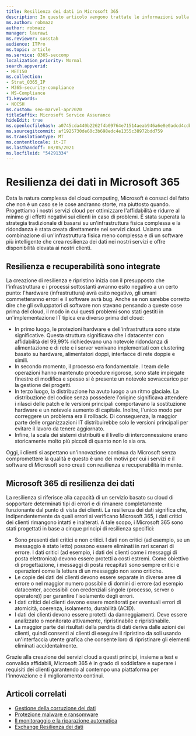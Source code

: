 ```yaml
---
title: Resilienza dei dati in Microsoft 365
description: In questo articolo vengono trattate le informazioni sulla progettazione e sui principi di resilienza e ripristino dei dati in Microsoft 365.
ms.author: robmazz
author: robmazz
manager: laurawi
ms.reviewer: sosstah
audience: ITPro
ms.topic: article
ms.service: O365-seccomp
localization_priority: Normal
search.appverid:
- MET150
ms.collection:
- Strat_O365_IP
- M365-security-compliance
- MS-Compliance
f1.keywords:
- NOCSH
ms.custom: seo-marvel-apr2020
titleSuffix: Microsoft Service Assurance
hideEdit: true
ms.openlocfilehash: a0745cda440b2262f4b09764e71514aeab946a6e8e0adcd4cdbccaffd14c5fe3
ms.sourcegitcommit: af1925730de60c3b698edc4e1355c38972bdd759
ms.translationtype: MT
ms.contentlocale: it-IT
ms.lasthandoff: 08/05/2021
ms.locfileid: "54291334"
---
```

# <a name="data-resiliency-in-microsoft-365"></a>Resilienza dei dati in Microsoft 365

Data la natura complessa del cloud computing, Microsoft è consaci del fatto che non è un caso se le cose andranno storte, ma piuttosto quando. Progettiamo i nostri servizi cloud per ottimizzare l'affidabilità e ridurre al minimo gli effetti negativi sui clienti in caso di problemi. È stata superata la strategia tradizionale di basarsi su un'infrastruttura fisica complessa e la ridondanza è stata creata direttamente nei servizi cloud. Usiamo una combinazione di un'infrastruttura fisica meno complessa e di un software più intelligente che crea resilienza dei dati nei nostri servizi e offre disponibilità elevata ai nostri clienti.

## <a name="resiliency-and-recoverability-are-built-in"></a>Resilienza e recuperabilità sono integrate

La creazione di resilienza e ripristino inizia con il presupposto che l'infrastruttura e i processi sottostanti avranno esito negativo a un certo punto: l'hardware (infrastruttura) avrà esito negativo, gli umani commetteranno errori e il software avrà bug. Anche se non sarebbe corretto dire che gli sviluppatori di software non stavano pensando a queste cose prima del cloud, il modo in cui questi problemi sono stati gestiti in un'implementazione IT tipica era diverso prima del cloud:

- In primo luogo, le protezioni hardware e dell'infrastruttura sono state significative. Questa struttura significava che i datacenter con affidabilità del 99,99% richiedevano una notevole ridondanza di alimentazione e di rete e i server venivano implementati con clustering basato su hardware, alimentatori doppi, interfacce di rete doppie e simili.
- In secondo momento, il processo era fondamentale. I team delle operazioni hanno mantenuto procedure rigorose, sono state impiegate finestre di modifica e spesso si è presente un notevole sovraccarico per la gestione dei progetti.
- In terzo luogo, la distribuzione ha avuto luogo a un ritmo glaciale. La distribuzione del codice senza possedere l'origine significava attendere i rilasci delle patch e le versioni principali comportavano la sostituzione hardware e un notevole aumento di capitale. Inoltre, l'unico modo per correggere un problema era il rollback. Di conseguenza, la maggior parte delle organizzazioni IT distribuirebbe solo le versioni principali per evitare il lavoro da tenere aggiornato.
- Infine, la scala dei sistemi distribuiti e il livello di interconnessione erano storicamente molto più piccoli di quanto non lo sia ora.

Oggi, i clienti si aspettano un'innovazione continua da Microsoft senza compromettere la qualità e questo è uno dei motivi per cui i servizi e il software di Microsoft sono creati con resilienza e recuperabilità in mente.

## <a name="microsoft-365-data-resiliency-principles"></a>Microsoft 365 di resilienza dei dati

La resilienza si riferisce alla capacità di un servizio basato su cloud di sopportare determinati tipi di errori e di rimanere completamente funzionante dal punto di vista dei clienti. La resilienza dei dati significa che, indipendentemente da quali errori si verificano Microsoft 365, i dati critici dei clienti rimangono intatti e inalterati. A tale scopo, i Microsoft 365 sono stati progettati in base a cinque principi di resilienza specifici:

- Sono presenti dati critici e non critici. I dati non critici (ad esempio, se un messaggio è stato letto) possono essere eliminati in rari scenari di errore. I dati critici (ad esempio, i dati dei clienti come i messaggi di posta elettronica) devono essere protetti a costi estremi. Come obiettivo di progettazione, i messaggi di posta recapitati sono sempre critici e operazioni come la lettura di un messaggio non sono critiche.
- Le copie dei dati dei clienti devono essere separate in diverse aree di errore o nel maggior numero possibile di domini di errore (ad esempio datacenter, accessibili con credenziali singole (processo, server o operatore)) per garantire l'isolamento degli errori. 
- I dati critici dei clienti devono essere monitorati per eventuali errori di atomicità, coerenza, isolamento, durabilità (ACID).
- I dati dei clienti devono essere protetti da danneggiamenti. Deve essere analizzato o monitorato attivamente, ripristinabile e ripristinabile.
- La maggior parte dei risultati della perdita di dati deriva dalle azioni dei clienti, quindi consenti ai clienti di eseguire il ripristino da soli usando un'interfaccia utente grafica che consente loro di ripristinare gli elementi eliminati accidentalmente.

Grazie alla creazione dei servizi cloud a questi principi, insieme a test e convalida affidabili, Microsoft 365 è in grado di soddisfare e superare i requisiti dei clienti garantendo al contempo una piattaforma per l'innovazione e il miglioramento continui.

## <a name="related-articles"></a>Articoli correlati

- [Gestione della corruzione dei dati](assurance-dealing-with-data-corruption.md)
- [Protezione malware e ransomware](assurance-malware-and-ransomware-protection.md)
- [Il monitoraggio e la riparazione automatica](assurance-monitoring-and-self-healing.md)
- [Exchange Resilienza dei dati](assurance-exchange-data-resiliency.md)
